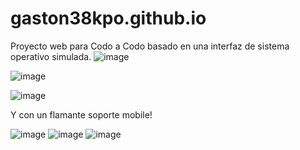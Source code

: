 # gaston38kpo.github.io
Proyecto web para Codo a Codo basado en una interfaz de sistema operativo simulada.
![image](https://user-images.githubusercontent.com/77559010/115817172-b3ccca80-a3d0-11eb-9221-be125ae9f3ee.png)

![image](https://user-images.githubusercontent.com/77559010/115817197-c0512300-a3d0-11eb-9ed4-1e1e20a76270.png)

![image](https://user-images.githubusercontent.com/77559010/115817210-c8a95e00-a3d0-11eb-80fb-53e490861a6b.png)

Y con un flamante soporte mobile!

![image](https://user-images.githubusercontent.com/77559010/115817271-e1197880-a3d0-11eb-8cbb-1ccf9164ae0a.png) ![image](https://user-images.githubusercontent.com/77559010/115817284-eb3b7700-a3d0-11eb-9da6-087b8d3680ba.png) ![image](https://user-images.githubusercontent.com/77559010/115817249-d5c64d00-a3d0-11eb-89d7-b1bce758fe71.png)
